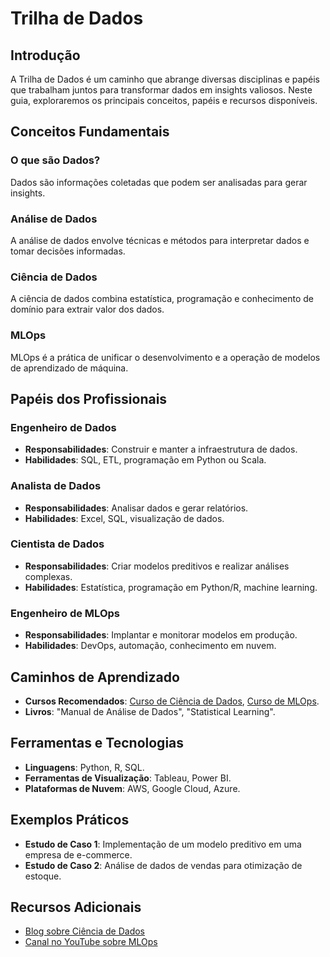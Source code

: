 # Trilha de Dados  

## Introdução  
A Trilha de Dados é um caminho que abrange diversas disciplinas e papéis que trabalham juntos para transformar dados em insights valiosos. Neste guia, exploraremos os principais conceitos, papéis e recursos disponíveis.  

## Conceitos Fundamentais  

### O que são Dados?  
Dados são informações coletadas que podem ser analisadas para gerar insights.  

### Análise de Dados  
A análise de dados envolve técnicas e métodos para interpretar dados e tomar decisões informadas.  

### Ciência de Dados  
A ciência de dados combina estatística, programação e conhecimento de domínio para extrair valor dos dados.  

### MLOps  
MLOps é a prática de unificar o desenvolvimento e a operação de modelos de aprendizado de máquina.  

## Papéis dos Profissionais  

### Engenheiro de Dados  
- **Responsabilidades**: Construir e manter a infraestrutura de dados.  
- **Habilidades**: SQL, ETL, programação em Python ou Scala.  

### Analista de Dados  
- **Responsabilidades**: Analisar dados e gerar relatórios.  
- **Habilidades**: Excel, SQL, visualização de dados.  

### Cientista de Dados  
- **Responsabilidades**: Criar modelos preditivos e realizar análises complexas.  
- **Habilidades**: Estatística, programação em Python/R, machine learning.  

### Engenheiro de MLOps  
- **Responsabilidades**: Implantar e monitorar modelos em produção.  
- **Habilidades**: DevOps, automação, conhecimento em nuvem.  

## Caminhos de Aprendizado  
- **Cursos Recomendados**: [Curso de Ciência de Dados](link), [Curso de MLOps](link).  
- **Livros**: "Manual de Análise de Dados", "Statistical Learning".  

## Ferramentas e Tecnologias  
- **Linguagens**: Python, R, SQL.  
- **Ferramentas de Visualização**: Tableau, Power BI.  
- **Plataformas de Nuvem**: AWS, Google Cloud, Azure.  

## Exemplos Práticos  
- **Estudo de Caso 1**: Implementação de um modelo preditivo em uma empresa de e-commerce.  
- **Estudo de Caso 2**: Análise de dados de vendas para otimização de estoque.  

## Recursos Adicionais  
- [Blog sobre Ciência de Dados](link)  
- [Canal no YouTube sobre MLOps](link)  
